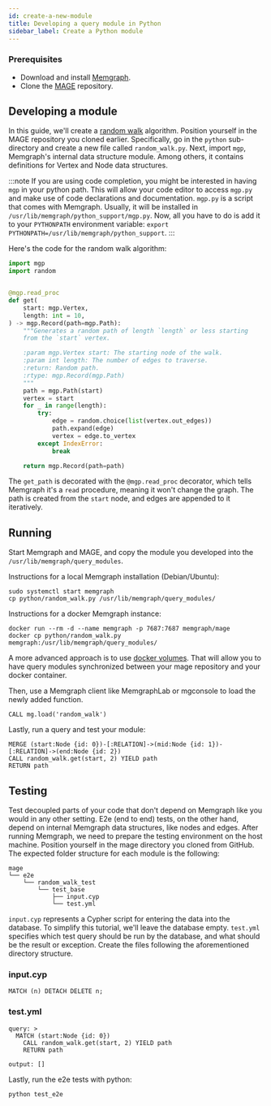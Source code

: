 ```yaml
---
id: create-a-new-module
title: Developing a query module in Python
sidebar_label: Create a Python module
---
```


### Prerequisites
- Download and install [Memgraph](https://memgraph.com/download).
- Clone the [MAGE](https://github.com/memgraph/mage) repository.

## Developing a module

In this guide, we'll create a [random
walk](https://en.wikipedia.org/wiki/Random_walk#On_graphs) algorithm. Position
yourself in the MAGE repository you cloned earlier. Specifically, go in the
`python` sub-directory and create a new file called `random_walk.py`. Next,
import `mgp`, Memgraph's internal data structure module. Among others, it
contains definitions for Vertex and Node data structures.

:::note If you are using code completion, you might be interested in having
`mgp` in your python path. This will allow your code editor to access `mgp.py`
and make use of code declarations and documentation. `mgp.py` is a script that
comes with Memgraph. Usually, it will be installed in
`/usr/lib/memgraph/python_support/mgp.py`. Now, all you have to do is add it to
your `PYTHONPATH` environment variable: `export
PYTHONPATH=/usr/lib/memgraph/python_support`.
:::

Here's the code for the random walk algorithm:

```python
import mgp
import random


@mgp.read_proc
def get(
    start: mgp.Vertex,
    length: int = 10,
) -> mgp.Record(path=mgp.Path):
    """Generates a random path of length `length` or less starting
    from the `start` vertex.

    :param mgp.Vertex start: The starting node of the walk.
    :param int length: The number of edges to traverse.
    :return: Random path.
    :rtype: mgp.Record(mgp.Path)
    """
    path = mgp.Path(start)
    vertex = start
    for _ in range(length):
        try:
            edge = random.choice(list(vertex.out_edges))
            path.expand(edge)
            vertex = edge.to_vertex
        except IndexError:
            break

    return mgp.Record(path=path)
```

The `get_path` is decorated with the `@mgp.read_proc` decorator, which tells
Memgraph it's a `read` procedure, meaning it won't change the graph. The path is
created from the `start` node, and edges are appended to it iteratively.

## Running

Start Memgraph and MAGE, and copy the module you developed into the
`/usr/lib/memgraph/query_modules`.

Instructions for a local Memgraph installation (Debian/Ubuntu):
```
sudo systemctl start memgraph
cp python/random_walk.py /usr/lib/memgraph/query_modules/
```

Instructions for a docker Memgraph instance:
```
docker run --rm -d --name memgraph -p 7687:7687 memgraph/mage
docker cp python/random_walk.py memgraph:/usr/lib/memgraph/query_modules/
```
A more advanced approach is to use [docker
volumes](https://docs.docker.com/storage/volumes/). That will allow you to have
query modules synchronized between your mage repository and your docker
container.

Then, use a Memgraph client like MemgraphLab or mgconsole to load the newly
added function.
```
CALL mg.load('random_walk')
```

Lastly, run a query and test your module:
```
MERGE (start:Node {id: 0})-[:RELATION]->(mid:Node {id: 1})-[:RELATION]->(end:Node {id: 2})
CALL random_walk.get(start, 2) YIELD path
RETURN path
```

## Testing

Test decoupled parts of your code that don't depend on Memgraph like you would
in any other setting. E2e (end to end) tests, on the other hand, depend on
internal Memgraph data structures, like nodes and edges. After running Memgraph,
we need to prepare the testing environment on the host machine. Position
yourself in the mage directory you cloned from GitHub. The expected folder
structure for each module is the following:

```
mage
└── e2e
    └── random_walk_test
        └── test_base
            ├── input.cyp
            └── test.yml
```

`input.cyp` represents a Cypher script for entering the data into the database.
To simplify this tutorial, we'll leave the database empty. `test.yml` specifies
which test query should be run by the database, and what should be the result or
exception. Create the files following the aforementioned directory structure.

### input.cyp

```cypher
MATCH (n) DETACH DELETE n;
```

### test.yml

```
query: >
  MATCH (start:Node {id: 0})
    CALL random_walk.get(start, 2) YIELD path
    RETURN path

output: []
```

Lastly, run the e2e tests with python:
```
python test_e2e
```
